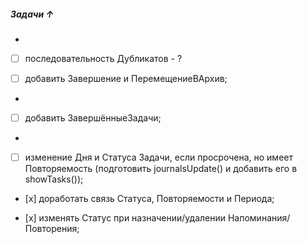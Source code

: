##### Задачи ↑
- 
- [ ] последовательность Дубликатов - ?

- [ ] добавить Завершение и ПеремещениеВАрхив;
- 
- [ ] добавить ЗавершённыеЗадачи;
- 
- [ ] изменение Дня и Статуса Задачи,
  если просрочена, но имеет Повторяемость
  (подготовить journalsUpdate()
  и добавить его в showTasks());

- [х] доработать связь Статуса, Повторяемости
  и Периода;

- [х] изменять Статус при назначении/удалении
  Напоминания/Повторения;

